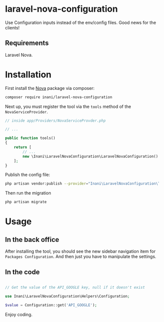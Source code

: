 # laravel-nova-configuration

Use Configuration inputs instead of the env/config files. Good news for the clients!

## Requirements

Laravel Nova.

# Installation

First install the  [Nova](https://nova.laravel.com) package via composer:

```bash
composer require inani/laravel-nova-configuration
```

Next up, you must register the tool via the `tools` method of the `NovaServiceProvider`.

```php
// inside app/Providers/NovaServiceProvder.php

// ...

public function tools()
{
    return [
        // ...
        new \Inani\LaravelNovaConfiguration\LaravelNovaConfiguration()
    ];
}
```

Publish the config file:

``` bash
php artisan vendor:publish --provider="Inani\LaravelNovaConfiguration\ToolServiceProvider"
```

Then run the migration

``` bash
php artisan migrate
```

# Usage

## In the back office

After installing the tool, you should see the new sidebar navigation item for `Packages Configuration`.
And then just you have to manipulate the settings.

## In the code


```php

// Get the value of the API_GOOGLE key, null if it doesn't exist

use Inani\LaravelNovaConfiguration\Helpers\Configuration;

$value = Configuration::get('API_GOOGLE');

```

Enjoy coding.

